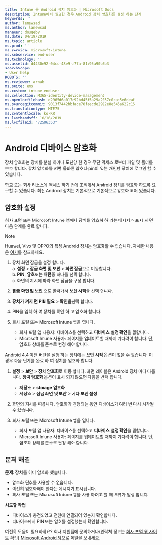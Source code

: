 ```yaml
---
title: Intune 용 Android 장치 암호화 | Microsoft Docs
description: Intune에서 필요한 경우 Android 장치 암호화를 설정 하는 단계
keywords: ''
author: lenewsad
ms.author: lanewsad
manager: dougeby
ms.date: 04/19/2019
ms.topic: article
ms.prod: ''
ms.service: microsoft-intune
ms.subservice: end-user
ms.technology: ''
ms.assetid: d4430e92-04cc-48e9-a77a-81b95a90b6b3
searchScope:
- User help
ROBOTS: ''
ms.reviewer: arnab
ms.suite: ems
ms.custom: intune-enduser
ms.collection: M365-identity-device-management
ms.openlocfilehash: d2965d6a017d92bd4535a29a2257c0cac5e6deaf
ms.sourcegitcommit: 9013f7442bbface78feecde2922e8e546a622c16
ms.translationtype: MTE75
ms.contentlocale: ko-KR
ms.lasthandoff: 10/16/2019
ms.locfileid: "72506353"
---
```

# <a name="encrypting-your-android-device"></a>Android 디바이스 암호화

장치 암호화는 장치를 분실 하거나 도난당 한 경우 무단 액세스 로부터 파일 및 폴더를 보호 합니다. 장치 암호화를 켜면 올바른 암호나 pin이 있는 개인만 장치에 로그인 할 수 있습니다. 

학교 또는 회사 리소스에 액세스 하기 전에 조직에서 Android 장치를 암호화 하도록 요구할 수 있습니다. 최신 Android 장치는 기본적으로 기본적으로 암호화 되어 있습니다.  

## <a name="turn-on-encryption"></a>암호화 설정

회사 포털 또는 Microsoft Intune 앱에서 장치를 암호화 하 라는 메시지가 표시 되 면 다음 단계를 완료 합니다. 

> [!Note]
> Huawei, Vivo 및 OPPO의 특정 Android 장치는 암호화할 수 없습니다. 자세한 내용은 [여기](your-device-appears-encrypted-but-cp-says-otherwise-android.md)를 참조하세요.  

1. 장치 화면 잠금을 설정 합니다.  
    a. **설정** > **잠금 화면 및 보안** > **화면 잠금**으로 이동합니다.  
    b. **PIN**, **암호**또는 **패턴**중 하나를 선택 합니다.  
    c. 화면의 지시에 따라 화면 잠금을 구성 합니다.  

2. **잠금 화면 및 보안** 으로 돌아가서 **보안 시작**을 선택 합니다.
3. **장치가 켜지 면 PIN 필요**  > **확인을**선택 합니다.
4. PIN을 입력 하 여 장치를 확인 하 고 암호화 합니다.
5. 회사 포털 또는 Microsoft Intune 앱을 엽니다.
    * 회사 포털 앱 사용자: 디바이스를 선택하고 **디바이스 설정 확인**을 탭합니다. 
    * Microsoft Intune 사용자: 페이지를 업데이트할 때까지 기다려야 합니다. 단, 암호화 상태를 준수로 변경 해야 합니다.  

Android 4.4 이전 버전을 실행 하는 장치에는 **보안 시작** 옵션이 없을 수 있습니다. 이 경우 다음 단계를 완료 하 여 장치를 암호화 합니다.

1. **설정**  > **보안**  > **장치 암호화**로 이동 합니다. 화면 레이블은 Android 장치 마다 다릅니다. **장치 암호화** 옵션이 표시 되지 않으면 다음을 선택 합니다.
    * **저장소**  > **storage 암호화**
    * **저장소**  > **잠금 화면 및 보안**  > **기타 보안 설정** 

2. 화면의 지시를 따릅니다. 암호화가 진행되는 동안 디바이스가 여러 번 다시 시작될 수 있습니다.
3. 회사 포털 또는 Microsoft Intune 앱을 엽니다.
    * 회사 포털 앱 사용자: 디바이스를 선택하고 **디바이스 설정 확인**을 탭합니다.  
    * Microsoft Intune 사용자: 페이지를 업데이트할 때까지 기다려야 합니다. 단, 암호화 상태를 준수로 변경 해야 합니다.

## <a name="troubleshoot"></a>문제 해결  
**문제**: 장치를 이미 암호화 했습니다.

- 암호화 단추를 사용할 수 없습니다.
- 여전히 암호화해야 한다는 메시지가 표시됩니다.
- 회사 포털 또는 Microsoft Intune 앱을 사용 하려고 할 때 오류가 발생 합니다.

**시도할 작업**

- 디바이스가 충전되었고 전원에 연결되어 있는지 확인합니다.  
- 디바이스에서 PIN 또는 암호를 설정했는지 확인합니다.  

여전히 도움이 필요하세요? 회사 지원팀에 문의하거나(연락처 정보는 [회사 포털 웹 사이트](https://go.microsoft.com/fwlink/?linkid=2010980) 확인) <a href="mailto:wintunedroidfbk@microsoft.com?subject=I'm having trouble with encryption on my Android device&body=Describe the issue you're experiencing here.">Microsoft Android 팀</a>으로 메일을 보내세요.  
